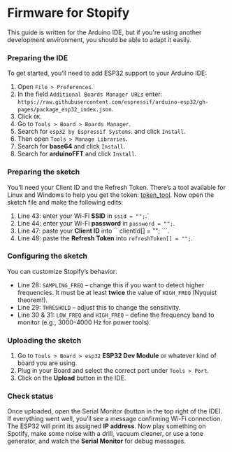 # Firmware for Stopify  
  
This guide is written for the Arduino IDE, but if you're using another development environment, you should be able to adapt it easily.

### Preparing the IDE  
To get started, you’ll need to add ESP32 support to your Arduino IDE:

1. Open ``` File > Preferences ```.  
2. In the field ``` Additional Boards Manager URLs ``` enter:
   ``` https://raw.githubusercontent.com/espressif/arduino-esp32/gh-pages/package_esp32_index.json ```.  
3. Click ``` OK ```.  
4. Go to ``` Tools > Board > Boards Manager ```.  
5. Search for ``` esp32 by Espressif Systems ```.  and click ``` Install ```.
6. Then open ``` Tools > Manage Libraries ```.
7. Search for **base64** and click ``` Install ```.
8. Search for **arduinoFFT** and click ``` Install ```.

### Preparing the sketch
You’ll need your Client ID and the Refresh Token. There’s a tool available for Linux and Windows to help you get the token:  [token_tool](https://github.com/NikolaiRadke/Stopify/tree/main/token_tool). Now open the sketch file and make the following edits:  

1. Line 43: enter your Wi-Fi **SSID** in ``` ssid = ""; ```.`
2. Line 44: enter your Wi-Fi **password** in ``` password = ""; ```.
3. Line 47: paste your **Client ID** into `` clientId[] = ""; ```. 
4. Line 48: paste the **Refresh Token** into ``` refreshToken[] = ""; ```.

### Configuring the sketch
You can customize Stopify’s behavior:

* Line 28: ``` SAMPLING_FREQ ``` – change this if you want to detect higher frequencies. It must be at least **twice** the value of ``` HIGH_FREQ ``` (Nyquist theorem!).
* Line 29: ``` THRESHOLD ``` – adjust this to change the sensitivity.
* Line 30 & 31: ``` LOW_FREQ ``` and ``` HIGH_FREQ ``` – define the frequency band to monitor (e.g., 3000–4000 Hz for power tools).

### Uploading the sketch
1. Go to ``` Tools > Board > esp32 ``` **ESP32 Dev Module** or whatever kind of board you are using.
2. Plug in your Board and select the correct port under ``` Tools > Port ```.
3. Click on the **Upload** button in the IDE.

### Check status
Once uploaded, open the Serial Monitor (button in the top right of the IDE). If everything went well, you’ll see a message confirming 
Wi-Fi connection. The ESP32 will print its assigned **IP address**. Now play something on Spotify, make some noise with a drill, vacuum 
cleaner, or use a tone generator, and watch the **Serial Monitor** for debug messages.
      

